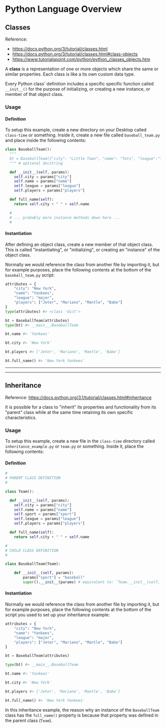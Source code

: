 # Python Language Overview

## Classes

Reference:

  + https://docs.python.org/3/tutorial/classes.html
  + https://docs.python.org/3/tutorial/classes.html#class-objects
  + https://www.tutorialspoint.com/python/python_classes_objects.htm

A **class** is a representation of one or more objects which share the same or similar properties. Each class is like a its own custom data type.

Every Python class' definition includes a specific specific function called `__init__()` for the purpose of initializing, or creating a new instance, or member of that object class.

### Usage

#### Definition

To setup this example, create a new directory on your Desktop called `class-time` or something. Inside it, create a new file called `baseball_team.py` and place inside the following contents:

```python
class BaseballTeam():
  """
  bt = BaseballTeam({"city": "Little Town", "name": "Tots", "league":"little", "players": ["JJ", "Zhang", "Margaret", "Ryan", "Joey"]})
  """ # optional docstring

  def __init__(self, params):
    self.city = params["city"]
    self.name = params["name"]
    self.league = params["league"]
    self.players = params["players"]

  def full_name(self):
    return self.city + " " + self.name

  #
  # ... probably more instance methods down here ...
  #

```

#### Instantiation

After defining an object class, create a new member of that object class. This is called "instantiating", or "initializing", or creating an "instance" of the object class.

Normally we would reference the class from another file by importing it, but for example purposes, place the following contents at the bottom of the `baseball_team.py` script:

```python
attributes = {
    "city": "New York",
    "name": "Yankees",
    "league": "major",
    "players": ["Jeter", "Mariano", "Mantle", "Babe"]
}
type(attributes) #> <class 'dict'>

bt = BaseballTeam(attributes)
type(bt) #> __main__.BaseballTeam

bt.name #> 'Yankees'

bt.city #> 'New York'

bt.players #> ['Jeter', 'Mariano', 'Mantle', 'Babe']

bt.full_name() #> 'New York Yankees'
```

<hr>

<hr>

## Inheritance

Reference: https://docs.python.org/3.1/tutorial/classes.html#inheritance

It is possible for a class to "inherit" its properties and functionality from its "parent" class while at the same time retaining its own specific characteristics.

### Usage

To setup this example, create a new file in the `class-time` directory called `inheritance_example.py` or `team.py` or something. Inside it, place the following contents:

#### Definition

```python
#
# PARENT CLASS DEFINITION
#

class Team():

  def __init__(self, params):
    self.city = params["city"]
    self.name = params["name"]
    self.sport = params["sport"]
    self.league = params["league"]
    self.players = params["players"]

  def full_name(self):
    return self.city + " " + self.name

#
# CHILD CLASS DEFINITION
#

class BaseballTeam(Team):

    def __init__(self, params):
        params["sport"] = "baseball"
        super().__init__(params) # equivalent to: `Team.__init__(self, params)`

```

#### Instantiation

Normally we would reference the class from another file by importing it, but for example purposes, place the following contents at the bottom of the script you used to set up your inheritance example:

```python
attributes = {
    "city": "New York",
    "name": "Yankees",
    "league": "major",
    "players": ["Jeter", "Mariano", "Mantle", "Babe"]
}

bt = BaseballTeam(attributes)

type(bt) #> __main__.BaseballTeam

bt.name #> 'Yankees'

bt.city #> 'New York'

bt.players #> ['Jeter', 'Mariano', 'Mantle', 'Babe']

bt.full_name() #> 'New York Yankees'
```

In this inheritance example, the reason why an instance of the `BaseballTeam` class has the `full_name()` property is because that property was defined in the parent class (`Team`).
